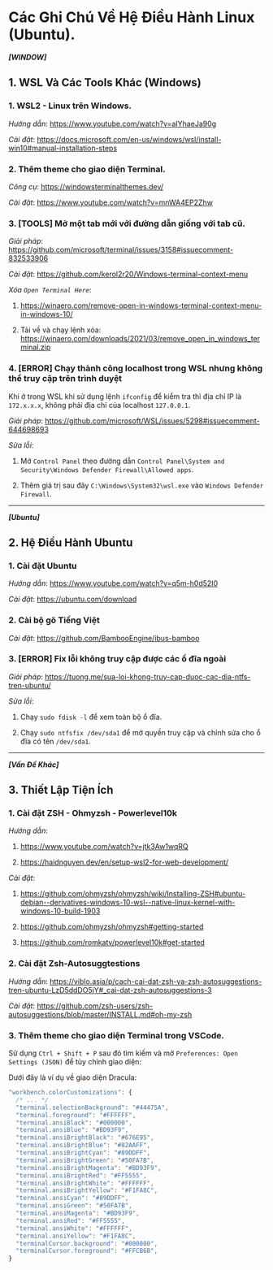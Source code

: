 # Các Ghi Chú Về Hệ Điều Hành Linux (Ubuntu).

***[WINDOW]***

## 1. WSL Và Các Tools Khác (Windows)

### 1. WSL2 - Linux trên Windows.

*Hướng dẫn*: https://www.youtube.com/watch?v=aIYhaeJa90g

*Cài đặt*: https://docs.microsoft.com/en-us/windows/wsl/install-win10#manual-installation-steps

### 2. Thêm theme cho giao diện Terminal.

*Công cụ*: https://windowsterminalthemes.dev/

*Cài đặt*: https://www.youtube.com/watch?v=mnWA4EP2Zhw

### 3. [TOOLS] Mở một tab mới với đường dẫn giống với tab cũ.

*Giải pháp*: https://github.com/microsoft/terminal/issues/3158#issuecomment-832533906

*Cài đặt*: https://github.com/kerol2r20/Windows-terminal-context-menu

*Xóa `Open Terminal Here`*: 

1. https://winaero.com/remove-open-in-windows-terminal-context-menu-in-windows-10/

2. Tải về và chạy lệnh xóa: https://winaero.com/downloads/2021/03/remove_open_in_windows_terminal.zip

### 4. [ERROR] Chạy thành công localhost trong WSL nhưng không thể truy cập trên trình duyệt

Khi ở trong WSL khi sử dụng lệnh `ifconfig` để kiểm tra thì địa chỉ IP là `172.x.x.x`, không phải địa chỉ của localhost `127.0.0.1`.

*Giải pháp*: https://github.com/microsoft/WSL/issues/5298#issuecomment-644698693

*Sửa lỗi*: 

1. Mở `Control Panel` theo đường dẫn `Control Panel\System and Security\Windows Defender Firewall\Allowed apps`.

2. Thêm giá trị sau đây `C:\Windows\System32\wsl.exe` vào `Windows Defender Firewall`.


---


***[Ubuntu]***

## 2. Hệ Điều Hành Ubuntu

### 1. Cài đặt Ubuntu

*Hướng dẫn*: https://www.youtube.com/watch?v=q5m-h0d52I0

*Cài đặt*: https://ubuntu.com/download

### 2. Cài bộ gõ Tiếng Việt

*Cài đặt*: https://github.com/BambooEngine/ibus-bamboo

### 3. [ERROR] Fix lỗi không truy cập được các ổ đĩa ngoài

*Giải pháp*: https://tuong.me/sua-loi-khong-truy-cap-duoc-cac-dia-ntfs-tren-ubuntu/

*Sửa lỗi*:

1. Chạy `sudo fdisk -l` để xem toàn bộ ổ đĩa.

2. Chạy `sudo ntfsfix /dev/sda1` để mở quyền truy cập và chỉnh sửa cho ổ đĩa có tên `/dev/sda1`.

---


***[Vấn Đề Khác]***

## 3. Thiết Lập Tiện Ích

### 1. Cài đặt ZSH - Ohmyzsh - Powerlevel10k

*Hướng dẫn*:

1. https://www.youtube.com/watch?v=jtk3Aw1wqRQ

2. https://haidnguyen.dev/en/setup-wsl2-for-web-development/

*Cài đặt*:

1. https://github.com/ohmyzsh/ohmyzsh/wiki/Installing-ZSH#ubuntu-debian--derivatives-windows-10-wsl--native-linux-kernel-with-windows-10-build-1903

2. https://github.com/ohmyzsh/ohmyzsh#getting-started

3. https://github.com/romkatv/powerlevel10k#get-started

### 2. Cài đặt Zsh-Autosuggtestions

*Hướng dẫn*: https://viblo.asia/p/cach-cai-dat-zsh-va-zsh-autosuggestions-tren-ubuntu-LzD5ddDO5jY#_cai-dat-zsh-autosuggestions-3

*Cài đặt*: https://github.com/zsh-users/zsh-autosuggestions/blob/master/INSTALL.md#oh-my-zsh

### 3. Thêm theme cho giao diện Terminal trong VSCode.

Sử dụng `Ctrl + Shift + P` sau đó tìm kiếm và mở `Preferences: Open Settings (JSON)` để tùy chỉnh giao diện:

Dưới đây là ví dụ về giao diện Dracula:

```js
"workbench.colorCustomizations": {
  /* ... */
  "terminal.selectionBackground": "#44475A",
  "terminal.foreground": "#FFFFFF",
  "terminal.ansiBlack": "#000000",
  "terminal.ansiBlue": "#BD93F9",
  "terminal.ansiBrightBlack": "#676E95",
  "terminal.ansiBrightBlue": "#82AAFF",
  "terminal.ansiBrightCyan": "#89DDFF",
  "terminal.ansiBrightGreen": "#50FA7B",
  "terminal.ansiBrightMagenta": "#BD93F9",
  "terminal.ansiBrightRed": "#FF5555",
  "terminal.ansiBrightWhite": "#FFFFFF",
  "terminal.ansiBrightYellow": "#F1FA8C",
  "terminal.ansiCyan": "#89DDFF",
  "terminal.ansiGreen": "#50FA7B",
  "terminal.ansiMagenta": "#BD93F9",
  "terminal.ansiRed": "#FF5555",
  "terminal.ansiWhite": "#FFFFFF",
  "terminal.ansiYellow": "#F1FA8C",
  "terminalCursor.background": "#000000",
  "terminalCursor.foreground": "#FFCB6B",
}
```
